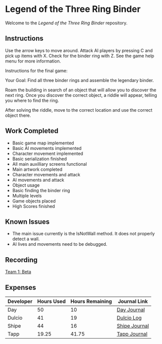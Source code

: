# Legend of the Three Ring Binder
Welcome to the _Legend of the Three Ring Binder_ repository.

## Instructions
Use the arrow keys to move around. Attack AI players by pressing C and pick up items with X. Check for the binder ring with Z.
See the game help menu for more information.

Instructions for the final game:

Your Goal: Find all three binder rings and assemble the legendary binder.

Roam the building in search of an object that will allow you to discover the next ring.
Once you discover the correct object, a riddle will appear, telling you where to find the ring.

After solving the riddle, move to the correct location and use the correct object there.

## Work Completed
 * Basic game map implemented
 * Basic AI movements implemented
 * Character movement implemented
 * Basic serialization finished
 * All main auxilliary screens functional
 * Main artwork completed
 * Character movements and attack
 * AI movements and attack
 * Object usage
 * Basic finding the binder ring
 * Multiple levels
 * Game objects placed
 * High Scores finished
 

## Known Issues
 * The main issue currently is the IsNotWall method. It does not properly detect a wall.
 * AI lives and movements need to be debugged.
 


## Recording

[Team 1: Beta](https://youtu.be/x5cdzh1fqeA)

## Expenses

| Developer | Hours Used | Hours Remaining | Journal Link
|---|---|---|---|
| Day | 50 | 10 | [Day Journal](https://github.com/cps-209-1-2019/ThreeRingBinder/wiki/Day-Journal)
| Dulcio | 41 | 19 | [Dulcio Log](https://github.com/cps-209-1-2019/ThreeRingBinder/wiki/Dulcio-Log)
| Shipe | 44 | 16| [Shipe Journal](https://github.com/cps-209-1-2019/ThreeRingBinder/wiki/Shipe-Journal)
| Tapp | 19.25 | 41.75 | [Tapp Journal](https://github.com/cps-209-1-2019/ThreeRingBinder/wiki/Tapp-Journal)
